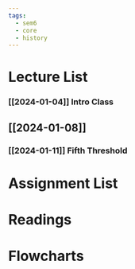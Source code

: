 ```yaml
---
tags:
  - sem6
  - core
  - history
---
```


Lecture List
==
### [[2024-01-04]] Intro Class
## [[2024-01-08]] 
### [[2024-01-11]] Fifth Threshold
Assignment List
==

Readings
==

Flowcharts
==

